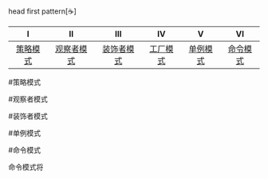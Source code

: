 head first pattern[:coffee:]

Ⅰ|Ⅱ|Ⅲ|Ⅳ|Ⅴ|Ⅵ|
:---:|:---:|:---:|:---:|:---:|:---:|
[策略模式](strategy)|[观察者模式](observer)|[装饰者模式](decorator)|[工厂模式](factory)|[单例模式](singleton)|[命令模式](command)

#<span id="strategy">策略模式</span>

#<span id="observer">观察者模式</span>

#<span id="decorator">装饰者模式</span>

#<span id="singleton">单例模式</span>

#<span id="command">命令模式</span>

命令模式将